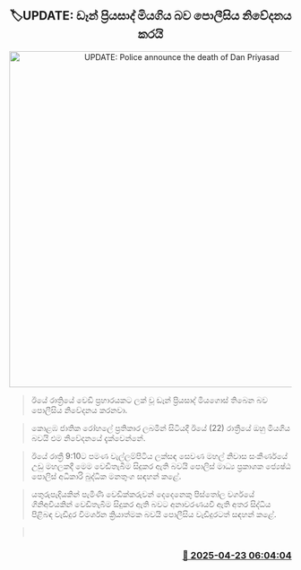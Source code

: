 <p align='center'><b><h2 align='center' title='UPDATE: Police announce the death of Dan Priyasad'>🏷UPDATE: ඩෑන් ප්‍රියසාද් මියගිය බව පොලීසිය නිවේදනය කරයි</h2></b></p>
<p align='center'><img src='https://helakuru.sgp1.cdn.digitaloceanspaces.com/esana/images/lib/dan-death.jpg' width='600' alt='UPDATE: Police announce the death of Dan Priyasad'></p>

> ඊයේ රාත්‍රියේ වෙඩි ප්‍රහාරයකට ලක් වූ ඩෑන් ප්‍රියසාද් මියගොස් තිබෙන බව පොලීසිය නිවේදනය කරනවා.

> කොළඹ ජාතික රෝහලේ ප්‍රතිකාර ලබමින් සිටියදී ඊයේ (22) රාත්‍රීයේ ඔහු මියගිය බවයි එම නිවේදනයේ දැක්වෙන්නේ.

> ඊයේ රාත්‍රී 9:10ට පමණ වැල්ලම්පිටිය ලක්සඳ සෙවණ මහල් නිවාස සංකීර්ණයේ උඩු මහලකදී මෙම වෙඩිතැබීම සිදුකර ඇති බවයි පොලිස් මාධ්‍ය ප්‍රකාශක ජ්‍යෙෂ්ඨ පොලිස් අධිකාරි බුද්ධික මනතුංග සඳහන් කළේ.

> යතුරුපැදියකින් පැමිණි වෙඩික්කරුවන් දෙදෙනෙකු පිස්තෝල වර්ගයේ ගිනිඅවියකින් වෙඩිතැබීම සිදුකර ඇති බවට අනාවරණයවී ඇති අතර සිද්ධිය පිළිබඳ වැඩිදුර විමර්ශන ක්‍රියාත්මක බවයි පොලීසිය වැඩිදුරටත් සඳහන් කළේ.

>  



<h3 align='right'><a href='https://www.helakuru.lk/esana/p/109441/'>📅 2025-04-23 06:04:04</a></h3>
